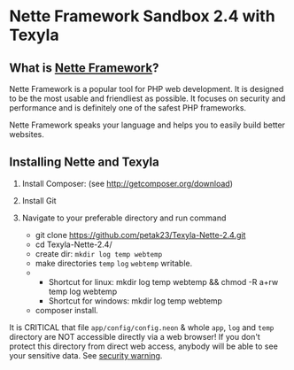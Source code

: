 Nette Framework Sandbox 2.4 with Texyla
=======================

What is [Nette Framework](http://nette.org)?
--------------------------------------------

Nette Framework is a popular tool for PHP web development. It is designed to be
the most usable and friendliest as possible. It focuses on security and
performance and is definitely one of the safest PHP frameworks.

Nette Framework speaks your language and helps you to easily build better websites.


Installing Nette and Texyla
----------

1. Install Composer: (see http://getcomposer.org/download)

2. Install Git

3. Navigate to your preferable directory and run command

   - git clone https://github.com/petak23/Texyla-Nette-2.4.git
   - cd Texyla-Nette-2.4/
   - create dir: `mkdir log temp webtemp`
   - make directories `temp` `log` `webtemp`  writable. 
   -  - Shortcut for linux: mkdir log temp webtemp && chmod -R a+rw temp log webtemp
      - Shortcut for windows: mkdir log temp webtemp
   - composer install.

It is CRITICAL that file `app/config/config.neon` & whole `app`, `log`
and `temp` directory are NOT accessible directly via a web browser! If you
don't protect this directory from direct web access, anybody will be able to see
your sensitive data. See [security warning](http://nette.org/security-warning).
